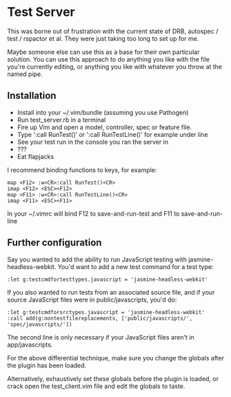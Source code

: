 # Test Server

This was borne out of frustration with the current state of DRB, autospec / test
/ rspactor et al. They were just taking too long to set up for me.

Maybe someone else can use this as a base for their own particular solution. You
can use this approach to do anything you like with the file you're currently
editing, or anything you like with whatever you throw at the named pipe.

## Installation

* Install into your ~/.vim/bundle (assuming you use Pathogen)
* Run test_server.rb in a terminal
* Fire up Vim and open a model, controller, spec or feature file.
* Type ':call RunTest()' or ':call RunTestLine()' for example under line
* See your test run in the console you ran the server in
* ???
* Eat flapjacks

I recommend binding functions to keys, for example:

    map <F12> :w<CR>:call RunTest()<CR>
    imap <F12> <ESC><F12>
    map <F11> :w<CR>:call RunTestLine()<CR>
    imap <F11> <ESC><F11>

In your ~/.vimrc will bind F12 to save-and-run-test and F11 to
save-and-run-line

## Further configuration

Say you wanted to add the ability to run JavaScript testing with
jasmine-headless-webkit. You'd want to add a new test command for a test type:

    :let g:testcmdfortesttypes.javascript = 'jasmine-headless-webkit'

If you also wanted to run tests from an associated source file, and if your
source JavaScript files were in public/javascripts, you'd do:

    :let g:testcmdforsrctypes.javascript = 'jasmine-headless-webkit'
    :call add(g:nontestfilereplacements, ['public/javascripts/', 'spec/javascripts/'])

The second line is only necessary if your JavaScript files aren't in
app/javascripts.

For the above differential technique, make sure you change the globals after
the plugin has been loaded.

Alternatively, exhaustively set these globals before the plugin is loaded, or
crack open the test_client.vim file and edit the globals to taste.
